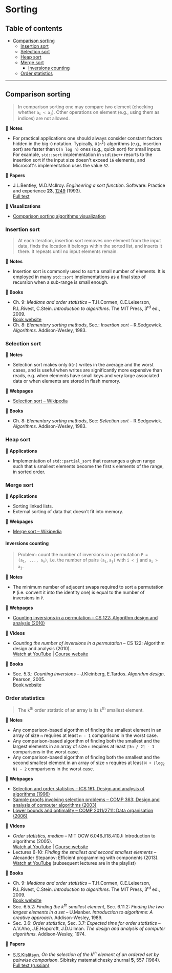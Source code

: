 # Sorting

## Table of contents

* [Comparison sorting](#comparison-sorting)
	* [Insertion sort](#insertion-sort)
	* [Selection sort](#selection-sort)
	* [Heap sort](#heap-sort)
	* [Merge sort](#merge-sort)
		* [Inversions counting](#inversions-counting)
	* [Order statistics](#order-statistics)

---

## Comparison sorting

> In comparison sorting one may compare two element (checking whether <code>a<sub>i</sub> &lt; a<sub>j</sub></code>). Other operations on element (e.g., using them as indices) are not allowed.

:memo: **Notes**

* For practical applications one should always consider constant factors hidden in the big-`O` notation. Typically, <code>O(n<sup>2</sup>)</code> algorithms (e.g., insertion sort) are faster than `O(n log n)` ones (e.g., quick sort) for small inputs. For example, `std::sort` implementation in `stdlibc++` resorts to the insertion sort if the input size doesn't exceed `16` elements, and Microsoft's implementation uses the value `32`.

:page_facing_up: **Papers**

* J.L.Bentley, M.D.McIlroy. *Engineering a sort function*. Software: Practice and experience **23**, [1249](https://dx.doi.org/10.1002/spe.4380231105) (1993).\
[Full text](https://cs.fit.edu/~pkc/classes/writing/samples/bentley93engineering.pdf)

:dizzy: **Visualizations**

* [Comparison sorting algorithms visualization](https://www.cs.usfca.edu/~galles/visualization/ComparisonSort.html)

### Insertion sort

> At each iteration, insertion sort removes one element from the input data, finds the location it belongs within the sorted list, and inserts it there. It repeats until no input elements remain.

:memo: **Notes**

* Insertion sort is commonly used to sort a small number of elements. It is employed in many `std::sort` implementations as a final step of recursion when a sub-range is small enough.

:book: **Books**

* Ch. 9: *Medians and order statistics* &ndash; T.H.Cormen, C.E.Leiserson, R.L.Rivest, C.Stein. *Introduction to algorithms*. The MIT Press, 3<sup>rd</sup> ed., 2009.\
[Book website](https://mitpress.mit.edu/books/introduction-algorithms-third-edition)
* Ch. 8: *Elementary sorting methods*, Sec.: *Insertion sort* &ndash; R.Sedgewick. *Algorithms*. Addison-Wesley, 1983.

### Selection sort

:memo: **Notes**

* Selection sort makes only `O(n)` writes in the average and the worst cases, and is useful when writes are significantly more expensive than reads, e.g. when elements have small keys and very large associated data or when elements are stored in flash memory.

:link: **Webpages**

* [Selection sort &ndash; Wikipedia](https://en.wikipedia.org/wiki/Selection_sort)

:book: **Books**

* Ch. 8: *Elementary sorting methods*, Sec: *Selection sort* &ndash; R.Sedgewick. *Algorithms*. Addison-Wesley, 1983.

### Heap sort

:wrench: **Applications**

* Implementation of `std::partial_sort` that rearranges a given range such that `k` smallest elements become the first `k` elements of the range, in sorted order.

### Merge sort

:wrench: **Applications**

* Sorting linked lists.
* External sorting of data that doesn't fit into memory.

:link: **Webpages**

* [Merge sort &ndash; Wikipedia](https://en.wikipedia.org/wiki/Merge_sort)

#### Inversions counting

> Problem: count the number of inversions in a permutation <code>P = (a<sub>1</sub>, ..., a<sub>n</sub>)</code>, i.e. the number of pairs <code>(a<sub>i</sub></code>, <code>a<sub>j</sub>)</code> with `i < j` and <code>a<sub>i</sub> &gt; a<sub>j</sub></code>.

:memo: **Notes**

* The minimum number of adjacent swaps required to sort a permutation `P` (i.e. convert it into the identity one) is equal to the number of inversions in `P`.

:link: **Webpages**

* [Counting inversions in a permutation &ndash; CS 122: Algorithm design and analysis (2010)](https://en.wikipedia.org/wiki/Merge_sort)

:movie_camera: **Videos**

* *Counting the number of inversions in a permutation* &ndash; CS 122: Algorithm design and analysis (2010).\
[Watch at YouTube](https://www.youtube.com/watch?v=Vj5IOD7A6f8) |
[Course website](http://web.cs.ucdavis.edu/~gusfield/cs122f10/)

:book: **Books**

* Sec. 5.3.: *Counting inversions* &ndash; J.Kleinberg, E.Tardos. *Algorithm design*. Pearson, 2005.\
[Book website](https://www.pearson.com/us/higher-education/program/Kleinberg-Algorithm-Design/PGM319216.html)

<!--* The minimum number of adjacent swaps required to sort a permutation `P` (i.e. convert into the identity one) is equal to the number of inversions in `P`. The minimum number of swaps, not necessarily adjacent, is equal to the size of `P` minus the number of cycles in `P`.-->

### Order statistics

> The `k`<sup>th</sup> order statistic of an array is its `k`<sup>th</sup> smallest element.

:memo: **Notes**

* Any comparison-based algorithm of finding the smallest element in an array of size `n` requires at least `n - 1` comparisons in the worst case.
* Any comparison-based algorithm of finding both the smallest and the largest elements in an array of size `n` requires at least `⌈3n / 2⌉ - 1` comparisons in the worst case.
* Any comparison-based algorithm of finding both the smallest and the second smallest element in an array of size `n` requires at least <code>N + &lceil;log<sub>2</sub> N&rceil; - 2</code> comparisons in the worst case.

:link: **Webpages**

* [Selection and order statistics &ndash; ICS 161: Design and analysis of algorithms (1996)](https://www.ics.uci.edu/~eppstein/161/960125.html)
* [Sample proofs involving selection problems &ndash; COMP 363: Design and analysis of computer algorithms (2003)](http://cs.slu.edu/~goldwasser/class/loyola/comp363/2003_Spring/handouts/selectionproofs.pdf)
* [Lower bounds and optimality &ndash; COMP 2011/2711: Data organisation (2006)](https://www.cse.unsw.edu.au/~cs2011/lect/2711_Adversary.pdf)

:movie_camera: **Videos**

* *Order statistics, median* &ndash; MIT OCW 6.046J/18.410J: Introduction to algorithms (2005).\
[Watch at YouTube](https://www.youtube.com/watch?v=mR_RUjsJnV8) |
[Course website](https://ocw.mit.edu/courses/electrical-engineering-and-computer-science/6-046j-introduction-to-algorithms-sma-5503-fall-2005/)
* Lectures 6-10: *Finding the smallest and second smallest elements* &ndash; Alexander Stepanov: Efficient programming with components (2013).\
[Watch at YouTube](https://www.youtube.com/watch?v=lWSYE-hRw0s&list=PLHxtyCq_WDLXryyw91lahwdtpZsmo4BGD) (subsequent lectures are in the playlist)

:book: **Books**

* Ch. 9: *Medians and order statistics* &ndash; T.H.Cormen, C.E.Leiserson, R.L.Rivest, C.Stein. *Introduction to algorithms*. The MIT Press, 3<sup>rd</sup> ed., 2009.\
[Book website](https://mitpress.mit.edu/books/introduction-algorithms-third-edition)
* Sec. 6.5.2: *Finding the k<sup>th</sup> smallest element*, Sec. 6.11.2: *Finding the two largest elements in a set* &ndash; U.Manber. *Introduction to algorithms: A creative approach*. Addison-Wesley, 1989.
* Sec. 3.6: *Order statistics*, Sec. 3.7: *Expected time for order statistics* &ndash; A.V.Aho, J.E.Hopcroft, J.D.Ullman. *The design and analysis of computer algorithms*. Addison-Wesley, 1974.

:page_facing_up: **Papers**

* S.S.Kislitsyn. *On the selection of the k<sup>th</sup> element of an ordered set by pairwise comparison*. Sibirsky matematichesky zhurnal **5**, 557 (1964).\
[Full text (russian)](https://gdz.sub.uni-goettingen.de/id/PPN394039319_0005?tify={%22pages%22:[559]})
